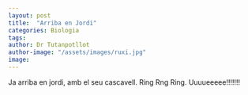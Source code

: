 ```yaml
---
layout: post
title:  "Arriba en Jordi"
categories: Biologia
tags: 
author: Dr Tutanpotllot
author-image: "/assets/images/ruxi.jpg"
image: 
---
```

Ja arriba en jordi, amb el seu cascavell. Ring Rng Ring.
Uuuueeeee!!!!!!!
